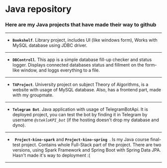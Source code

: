 # Java repository
### Here are my Java projects that have made their way to github ###
-----
- **``` Bookshelf ```**.
Library project, includes UI (like windows form), Works with MySQL database using JDBC driver.
-----
- **``` DBControll ```**.
This app is a simple database fill-up checker and status logger. Displays connected databases status and fillment on the form-like window, and loggs everything to a file.
-----
- **``` TAProject ```**.
University project on subject Theory of Algorithms, is a website with usage of MySQL database. Also, has a frontend part, made with my groupmate.
-----
- **``` Telegram Bot ```**.
Java application with usage of TelegramBotApi. It is deployed project, you can test the bot by finding it in Telegram by username *`@stekloKPI_bot`* (if the hosting doesn't drop my database and dyno).
-----
- **``` Project-kino-spark```** and **```Project-kino-spring ```**.
Is my Java course final-test project. Contains whole Full-Stack part of the project. There are two versions, using Spark Framework and Spring Boot with Spring Data JPA. Hasn't made it's way to deployment :(
-----
